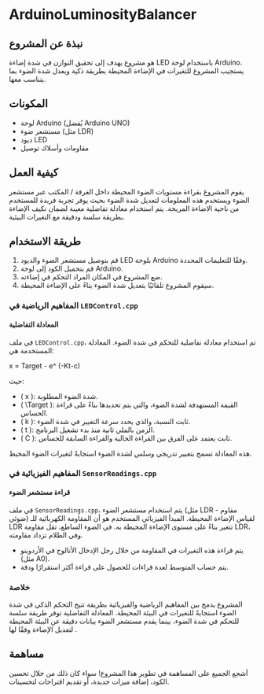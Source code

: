 # ArduinoLuminosityBalancer

## نبذة عن المشروع
  هو مشروع يهدف إلى تحقيق التوازن في شدة إضاءة LED باستخدام لوحة Arduino. يستجيب المشروع للتغيرات في الإضاءة المحيطة بطريقة ذكية ويعدل شدة الضوء بما يتناسب معها.

## المكونات
  - لوحة Arduino (يُفضل Arduino UNO)
  - مستشعر ضوء (مثل LDR)
  - ديود LED
  - مقاومات وأسلاك توصيل

## كيفية العمل
  يقوم المشروع بقراءة مستويات الضوء المحيطة داخل الغرفة / المكتب عبر مستشعر الضوء ويستخدم هذه المعلومات لتعديل شدة الضوء بحيث يوفر تجربة فريدة للمستخدم من ناحية الاضاءة المريحة. يتم استخدام معادلة تفاضلية معينة لضمان تكيف الإضاءة بطريقة سلسة ودقيقة مع التغيرات البيئية.

## طريقة الاستخدام
  1. قم بتوصيل مستشعر الضوء والديود LED بلوحة Arduino وفقًا للتعليمات المحددة.
  2. قم بتحميل الكود إلى لوحة Arduino.
  3. ضع المشروع في المكان المراد التحكم في إضاءته.
  4. سيقوم المشروع تلقائيًا بتعديل شدة الضوء بناءً على الإضاءة المحيطة.

### المفاهيم الرياضية في `LEDControl.cpp`

#### المعادلة التفاضلية
في ملف `LEDControl.cpp`، تم استخدام معادلة تفاضلية للتحكم في شدة الضوء. المعادلة المستخدمة هي:

x = Target - e^ (-Kt-c)

حيث:
- \( x \): شدة الضوء المطلوبة.
- \( \Target \): القيمة المستهدفة لشدة الضوء، والتي يتم تحديدها بناءً على قراءة الحساس.
- \( k \): ثابت النسبة، والذي يحدد سرعة التغيير في شدة الضوء.
- \( t \): الزمن بالملي ثانية منذ بدء تشغيل البرنامج.
- \( C \): ثابت يعتمد على الفرق بين القراءة الحالية والقراءة السابقة للحساس.

هذه المعادلة تسمح بتغيير تدريجي وسلس لشدة الضوء استجابةً لتغيرات الضوء المحيط.

### المفاهيم الفيزيائية في `SensorReadings.cpp`

#### قراءة مستشعر الضوء
  في ملف `SensorReadings.cpp`، يتم استخدام مستشعر الضوء (مثل LDR - مقاوم ضوئي) لقياس الإضاءة المحيطة. المبدأ الفيزيائي المستخدم هو أن المقاومة الكهربائية للـ LDR تتغير بناءً على مستوى الإضاءة المحيطة به. في الضوء الساطع، تقل مقاومة LDR، وفي الظلام تزداد مقاومته.
  
  - يتم قراءة هذه التغيرات في المقاومة من خلال رجل الإدخال الأنالوج في الأردوينو (مثل A0).
  - يتم حساب المتوسط لعدة قراءات للحصول على قراءة أكثر استقرارًا ودقة.

### خلاصة
  المشروع يدمج بين المفاهيم الرياضية والفيزيائية بطريقة تتيح التحكم الذكي في شدة الضوء استجابةً للتغيرات في البيئة المحيطة. المعادلة التفاضلية توفر طريقة سلسة للتحكم في شدة الضوء، بينما يقدم مستشعر الضوء بيانات دقيقة عن البيئة المحيطة لتعديل الإضاءة وفقًا لها .

## مساهمة
  أشجع الجميع على المساهمة في تطوير هذا المشروع! سواء كان ذلك من خلال تحسين الكود، إضافة ميزات جديدة، أو تقديم اقتراحات لتحسينات.
